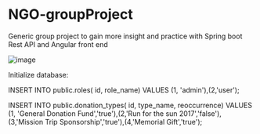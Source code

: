 # NGO-groupProject
Generic group project to gain more insight and practice with Spring boot Rest API and Angular front end

![image](https://github.com/paulwhite93/NGO-groupProject/assets/91712154/cb5461d9-d72d-4be5-953d-76a02be211aa)


Initialize database:

INSERT INTO public.roles(
	id, role_name)
	VALUES (1, 'admin'),(2,'user');


INSERT INTO public.donation_types(
	id, type_name, reoccurrence)
	VALUES (1, 'General Donation Fund','true'),(2,'Run for the sun 2017','false'),(3,'Mission Trip Sponsorship','true'),(4,'Memorial Gift','true'); 
